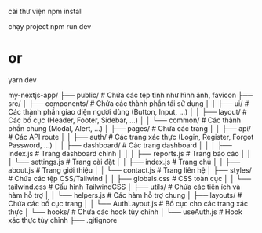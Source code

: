 cài thư viện
npm install

chạy project
npm run dev
# or
yarn dev


my-nextjs-app/
├── public/                    # Chứa các tệp tĩnh như hình ảnh, favicon
├── src/
│   ├── components/            # Chứa các thành phần tái sử dụng
│   │   ├── ui/                # Các thành phần giao diện người dùng (Button, Input, ...)
│   │   ├── layout/            # Các bố cục (Header, Footer, Sidebar, ...)
│   │   └── common/            # Các thành phần chung (Modal, Alert, ...)
│   ├── pages/                 # Chứa các trang
│   │   ├── api/               # Các API route
│   │   ├── auth/              # Các trang xác thực (Login, Register, Forgot Password, ...)
│   │   ├── dashboard/         # Các trang dashboard
│   │   │   ├── index.js       # Trang dashboard chính
│   │   │   ├── reports.js     # Trang báo cáo
│   │   │   └── settings.js    # Trang cài đặt
│   │   ├── index.js           # Trang chủ
│   │   ├── about.js           # Trang giới thiệu
│   │   └── contact.js         # Trang liên hệ
│   ├── styles/                # Chứa các tệp CSS/Tailwind
│   │   ├── globals.css        # CSS toàn cục
│   │   └── tailwind.css       # Cấu hình TailwindCSS
│   ├── utils/                 # Chứa các tiện ích và hàm hỗ trợ
│   │   └── helpers.js         # Các hàm hỗ trợ chung
│   ├── layouts/               # Chứa các bố cục trang
│   │   └── AuthLayout.js      # Bố cục cho các trang xác thực
│   └── hooks/                 # Chứa các hook tùy chỉnh
│       └── useAuth.js         # Hook xác thực tùy chỉnh
├── .gitignore

